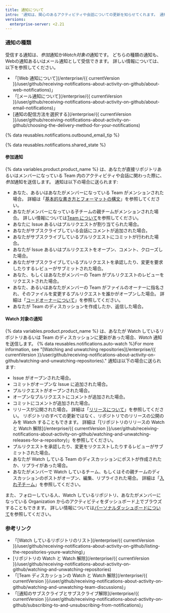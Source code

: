 ```yaml
---
title: 通知について
intro: '通知は、関心のあるアクティビティや会話についての更新を知らせてくれます。 通知は、{% data variables.product.product_name %}上で、あるいはメールクライアントを通じて受け取れます。'
versions:
  enterprise-server: <2.21
---
```


### 通知の種類

受信する通知は、*参加*通知か*Watch対象の*通知です。 どちらの種類の通知も、Webの通知あるいはメール通知として受信できます。 詳しい情報については、以下を参照してください。

- 「[Web 通知について](/enterprise/{{ currentVersion }}/user/github/receiving-notifications-about-activity-on-github/about-web-notifications)」
- 「[メール通知について](/enterprise/{{ currentVersion }}/user/github/receiving-notifications-about-activity-on-github/about-email-notifications)」
- [通知の配信方法を選択する](/enterprise/{{ currentVersion }}/user/github/receiving-notifications-about-activity-on-github/choosing-the-delivery-method-for-your-notifications)

{% data reusables.notifications.outbound_email_tip %}

{% data reusables.notifications.shared_state %}

#### 参加通知

{% data variables.product.product_name %} は、あなたが直接リポジトリあるいはメンバーになっている Team 内のアクティビティや会話に関わった際に、*参加*通知を送信します。 通知は以下の場合に送られます:
  - あなた、あるいはあなたがメンバーになっている Team がメンションされた場合。 詳細は「[基本的な書き方とフォーマットの構文](/articles/basic-writing-and-formatting-syntax/#mentioning-people-and-teams)」を参照してください。
  - あなたがメンバーになっている子チームの親チームがメンションされた場合。 詳しい情報については[Team について](/articles/about-teams)を参照してください。
  - あなたに Issue あるいはプルリクエストが割り当てられた場合。
  - あなたがサブスクライブしている会話にコメントが追加された場合。
  - あなたがサブスクライブしているプルリクエストにコミットが行われた場合。
  - あなたが Issue あるいはプルリクエストをオープン、コメント、クローズした場合。
  - あなたがサブスクライブしているプルリクエストを承認したり、変更を要求したりするレビューがサブミットされた場合。
  - あなた、もしくはあなたがメンバーの Team がプルリクエストのレビューをリクエストされた場合。
  - あなた、あるいはあなたがメンバーの Team がファイルのオーナーに指名され、そのファイルを変更するプルリクエストを誰かがオープンした場合。 詳細は「[コードオーナーについて](/articles/about-code-owners)」を参照してください。
  - あなたが Team のディスカッションを作成したか、返信した場合。

#### Watch 対象の通知

{% data variables.product.product_name %} は、あなたが Watch しているリポジトリあるいは Team のディスカッションに更新があった場合、*Watch* 通知を送信します。  {% data reusables.notifications.auto-watch %}For more information, see "[Watching and unwatching repositories](/enterprise/{{ currentVersion }}/user/github/receiving-notifications-about-activity-on-github/watching-and-unwatching-repositories)."
通知は以下の場合に送られます:
  - Issue がオープンされた場合。
  - コミットがオープンな Issue に追加された場合。
  - プルリクエストがオープンされた場合。
  - オープンなプルリクエストにコメントが追加された場合。
  - コミットにコメントが追加された場合。
  - リリースが公開された場合。 詳細は「[リリースについて](/articles/about-releases)」を参照してください。 リポジトリのすべての更新ではなく、リポジトリでのリリースの公開のみを Watch することもできます。 詳細は「[リポジトリのリリースの Watch と Watch 解除](/enterprise/{{ currentVersion }}/user/github/receiving-notifications-about-activity-on-github/watching-and-unwatching-releases-for-a-repository)」を参照してください。
  - プルリクエストを承認したり、変更をリクエストしたりするレビューがサブミットされた場合。
  - あなたが Watch している Team のディスカッションにポストが作成されたか、リプライがあった場合。
  - あなたがメンバーで Watch しているチーム、もしくはその親チームのディスカッションのポストがオープン、編集、リプライされた場合。 詳細は「[入れ子チーム](/articles/about-teams/#nested-teams)」を参照してください。

また、フォローしている人、Watch しているリポジトリ、あなたがメンバーになっている Organization からのアクティビティをダッシュボード上でブラウズすることもできます。 詳しい情報については[パーソナルダッシュボードについて](/articles/about-your-personal-dashboard)を参照してください。

### 参考リンク

- 「[Watch しているリポジトリのリスト](/enterprise/{{ currentVersion }}/user/github/receiving-notifications-about-activity-on-github/listing-the-repositories-youre-watching)」
- [リポジトリの Watch と Watch 解除](/enterprise/{{ currentVersion }}/user/github/receiving-notifications-about-activity-on-github/watching-and-unwatching-repositories)
- 「[Team ディスカッションの Watch と Watch 解除](/enterprise/{{ currentVersion }}/user/github/receiving-notifications-about-activity-on-github/watching-and-unwatching-team-discussions)」
- 「[通知のサブスクライブとサブスクライブ解除](/enterprise/{{ currentVersion }}/user/github/receiving-notifications-about-activity-on-github/subscribing-to-and-unsubscribing-from-notifications)」
